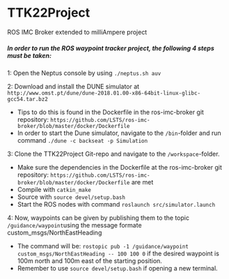 # TTK22Project
ROS IMC Broker extended to milliAmpere project

##### In order to run the ROS waypoint tracker project, the following 4 steps must be taken:

1: Open the Neptus console by using `./neptus.sh auv`

2: Download and install the DUNE simulator at `http://www.omst.pt/dune/dune-2018.01.00-x86-64bit-linux-glibc-gcc54.tar.bz2`
  - Tips to do this is found in the Dockerfile in the ros-imc-broker git repository: `https://github.com/LSTS/ros-imc-broker/blob/master/docker/Dockerfile`
  - In order to start the Dune simulator, navigate to the `/bin`-folder and run command `./dune -c backseat -p Simulation`

3: Clone the TTK22Project Git-repo and navigate to the `/workspace`-folder. 
  - Make sure the dependencies in the Dockerfile at the ros-imc-broker git repository: `https://github.com/LSTS/ros-imc-broker/blob/master/docker/Dockerfile` are met
  - Compile with `catkin_make`
  - Source with `source devel/setup.bash`
  - Start the ROS nodes with command `roslaunch src/simulator.launch`

4: Now, waypoints can be given by publishing them to the topic `/guidance/waypoint`using the message formate custom_msgs/NorthEastHeading
  - The command will be: `rostopic pub -1 /guidance/waypoint custom_msgs/NorthEastHeading -- 100 100 0` if the desired waypoint is 100m north and 100m east of the starting position.
  - Remember to use `source devel/setup.bash` if opening a new terminal.
